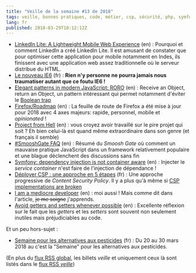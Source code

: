 ```yaml
---
title: "Veille de la semaine #13 de 2018"
tags: veille, bonnes pratiques, code, métier, csp, sécurité, php, symfony, javascript, firefox, humour, performances
lang: fr
published: 2018-03-29T10:12:12Z
---
```

* [LinkedIn Lite: A Lightweight Mobile Web Experience](https://engineering.linkedin.com/blog/2018/03/linkedin-lite--a-lightweight-mobile-web-experience) (en)&nbsp;: Pourquoi et comment LinkedIn a créé LinkedIn Lite. Il est amusant de constater que pour optimiser cette application pour mobile notamment en Indes, ils finissent avec une application web assez traditionnelle où le serveur distribue du HTML.
* [Le nouveau IE6](http://www.commitstrip.com/fr/2018/03/23/the-new-ie6/) (fr)&nbsp;: **Rien n'y personne ne pourra jamais nous traumatiser autant que ce foutu IE6 !**
* [Elegant patterns in modern JavaScript: RORO](https://www.codementor.io/billsourour897/elegant-patterns-in-modern-javascript-roro-hn217atuu) (en)&nbsp;: Receive an Object, return an Object, un pattern intéressant qui permet notamment d'éviter le [Boolean trap](https://ariya.io/2011/08/hall-of-api-shame-boolean-trap)
* [Firefox/Roadmap](https://wiki.mozilla.org/Firefox/Roadmap) (en)&nbsp;: La feuille de route de Firefox a été mise à jour pour 2018 avec 4 axes majeurs: rapide, personnel, mobile et *opinionated* !
* [Project from Hell](https://projectfailures.wordpress.com/2008/06/24/project-from-hell/) (en)&nbsp;: vous croyez avoir travaillé sur le pire projet qui soit ? Eh bien celui-là est quand même extraordinaire dans son genre (et français il semble)
* [#SmooshGate FAQ](https://developers.google.com/web/updates/2018/03/smooshgate) (en)&nbsp;: Résumé du *Smoosh Gate* où comment un mauvaise pratique JavaScript dans un framework relativement populaire et une blague déclenchent des discussions sans fin
* [Symfony: dependency injection is not container aware](https://medium.com/@mkt_43322/symfony-dependency-injection-is-not-container-aware-ba45b03fe4ac) (en)&nbsp;: Injecter le *service container* n'est faire de l'injection de dépendance !
* [Déployer CSP : une approche en 5 étapes](https://blog.dareboost.com/fr/2018/03/deployer-csp-une-approche-en-5-etapes/) (fr)&nbsp;: Une approche progressive de *Content Security Policy*. Il y a plus qu'à même si [CSP implementations are broken](https://jellyhive.com/activity/posts/2018/03/26/csp-implementations-are-broken/)
* [I am a mediocre developer](https://dev.to/sobolevn/i-am-a-mediocre-developer--30hn) (en)&nbsp;: moi aussi ! Mais comme dit dans l'article, ~~je me soigne~~ j'apprends.
* [Avoid getters and setters whenever possible](https://dev.to/scottshipp/avoid-getters-and-setters-whenever-possible-c8m) (en)&nbsp;: Excellente réflexion sur le fait que les *getters* et les *setters* sont souvent non seulement inutiles mais préjudiciables au code.

Et un peu hors-sujet&nbsp;:

* [Semaine pour les alternatives aux pesticides](https://www.semaine-sans-pesticides.fr/) (fr)&nbsp;: Du 20 au 30 mars 2018 au c'est la &quot;Semaine&quot; pour les alternatives aux pesticides.

(En plus du [flux RSS global](/rss.xml), les billets *veille*
et uniquement ceux là sont listés dans le [flux RSS *veille*](/rss/veille.xml))

